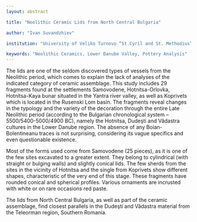 ```yaml
---
layout: abstract

title: "Neolithic Ceramic Lids from North Central Bulgaria"

author: "Ivan Suvandzhiev"

institution: "University of Veliko Turnovo “St.Cyril and St. Methodius”"

keywords: "Neolithic Ceramics, Lower Danube Valley, Pottery Analysis"
---
```


The lids are one of the seldom discovered types of vessels from the
Neolithic period, which comes to explain the lack of analyses of the
indicated category of ceramic assemblage. This study includes 29
fragments found at the settlements Samovodene, Hotnitsa-Orlovka,
Hotnitsa-Kaya bunar situated in the Yantra river valley, as well as
Koprivets which is located in the Rusenski Lom basin. The fragments
reveal changes in the typology and the variety of the decoration
through the entire Late Neolithic period (according to the Bulgarian
chronological system – 5500/5400-5000/4900 BC), namely the Hotnitsa,
Dudeşti and Vădastra cultures in the Lower Danube region. The absence
of any Boian-Bolentineanu traces is not surprising, considering its
vague specifics and even questionable existence.

Most of the forms used come from Samovodene (25 pieces), as it is one
of the few sites excavated to a greater extent. They belong to
cylindrical (with straight or bulging walls) and slightly conical
lids. The few sherds from the sites in the vicinity of Hotnitsa and
the single from Koprivets show different shapes, characteristic of the
very end of this stage. These fragments have rounded conical and
spherical profiles. Various ornaments are incrusted with white or on
rare occasions red paste.

The lids from North Central Bulgaria, as well as part of the ceramic
assemblage, find closest parallels in the Dudeşti and Vădastra
material from the Teleorman region, Southern Romania.